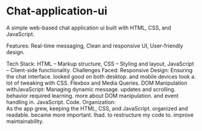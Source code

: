 # Chat-application-ui
A simple web-based chat application ui built with HTML, CSS, and JavaScript.

Features: Real-time messaging, Clean and responsive UI, User-friendly design.

Tech Stack:
HTML – Markup structure,
CSS – Styling and layout,
JavaScript – Client-side functionality.
Challenges Faced:
      Responsive Design: 
          Ensuring the chat interface.           looked good on both desktop.           and mobile devices took a.             lot of tweaking with CSS.              Flexbox and Media Queries.         DOM Manipulation withJavaScript:           Managing dynamic message.              updates and scrolling.                 behavior required learning.            more about DOM manipulation.           and event handling in.                 JavaScript. Code.                  Organization:    
          As the app grew, keeping the           HTML, CSS, and JavaScript.             organized and readable.                became more important. Ihad.           to restructure my code to.             improve maintainability.
